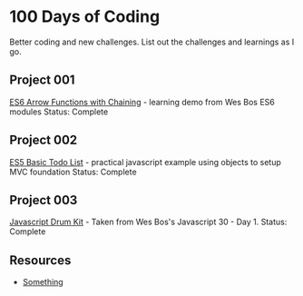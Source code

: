 # 100 Days of Coding
Better coding and new challenges. List out the challenges and learnings as I go.

## Project 001
[ES6 Arrow Functions with Chaining](001/) - learning demo from Wes Bos ES6 modules
Status: Complete

## Project 002
[ES5 Basic Todo List](002/) - practical javascript example using objects to setup MVC foundation
Status: Complete

## Project 003
[Javascript Drum Kit](003/) - Taken from Wes Bos's Javascript 30 - Day 1.
Status: Complete

## Resources
* [Something](https://github.com/)
